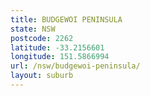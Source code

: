 ```yaml
---
title: BUDGEWOI PENINSULA
state: NSW
postcode: 2262
latitude: -33.2156601
longitude: 151.5866994
url: /nsw/budgewoi-peninsula/
layout: suburb
---
```


